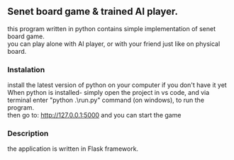 ## Senet board game & trained AI player.
 this program written in python contains simple implementation of senet board game.<br>
 you can play alone with AI player, or with your friend just like on physical board.<br>

### Instalation
install the latest version of python on your computer if you don't have it yet<br>
When python is installed- simply open the project in vs code, and via terminal enter "python .\run.py" command (on windows), to run the program.<br>
then go to: http://127.0.0.1:5000 and you can start the game<br>

### Description
the application is written in Flask framework.<br>
